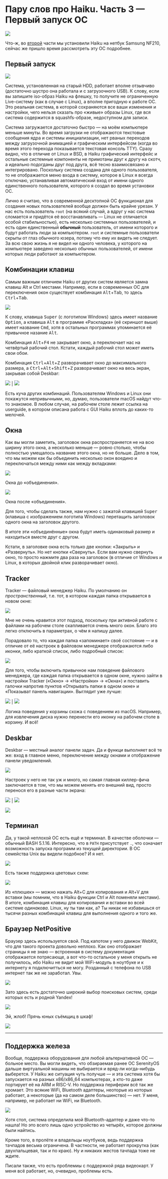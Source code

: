 # Пару слов про Haiku. Часть 3 — Первый запуск ОС

![](pic/desktop.png)

Что-ж, во [второй](../2/) части мы установили Haiku на нетбук Samsung NF210, сейчас же пришло время рассмотреть эту ОС подробнее.

## Первый запуск

![](pic/desktop1.png)

Система, установленная на старый HDD, работает вполне отзывчиво (достаточно шустро она работала и с загрузочного USB). К слову, если вы запишите iso-образ Haiku на флешку, то получите не ограниченную Live-систему (как в случае с Linux), а вполне пригодную к работе ОС. Это реальная система, в которой сохраняются все ваши изменения и настройки, чего нельзя сказать про «живые» образы Linux, где вся система содержится в squashfs-образе, недоступном для записи.

Система загружается достаточно быстро — на моём компьютере меньше минуты. Во время загрузки не отображаются текстовые сообщения ядра и системы инициализации, нет рваных переходов между загрузочной анимацией и графическим интерфейсом (когда во время этого перехода показывается текстовая консоль TTY). Сразу видно, что в отличие от Linux и BSD, в Haiku графический интерфейс и остальные системные компоненты не примотаны друг к другу на скотч, а идеально подогданы друг под друга, всё тесно взаимосвязано и интегрировано. Поскольку система создана для одного пользователя, то не отображается меню входа в систему, которое в Linux я всегда отключаю, устанавливая автоматический вход от имени одного единственного пользователя, которого я создал во время установки ОС.

Лично я считаю, что в современной десктопной ОС функционал для создания новых пользователей вообще должен быть крайне урезан. У нас есть пользователь `root` (на всякий случай, а вдруг у нас система сломается и придётся её восстанавливать — Linux не отличается особой стабильностью), есть несколько системных пользователей, и есть один единственный **обычный** пользователь, от имени которого и будут работать люди за компьютером. `root` и системные пользователи скрыты от глаз обычного юзера, потому что ему их видеть не следует. За всю свою жизнь я не видел ни одного человека, у которого на компьютере заведено несколько обычных пользователей, от имени которых люди работают за компьютером.

## Комбинации клавиш

Самым важным отличием Haiku от других систем является замна клавиш Alt и Ctrl местами. Например, если в современных ОС для переключения окон существует комбинация <kbd>Alt</kbd>+<kbd>Tab</kbd>, то здесь <kbd>Ctrl</kbd>+<kbd>Tab</kbd>.

![](pic/key-layout.png)

К слову, клавиша <kbd>Super</kbd> (с логотипом Windows) здесь имеет название <kbd>Option</kbd>, а клавиша <kbd>Alt</kbd> в программе «Раскладка» (её скриншот выше) имеет название <kbd>Cmd</kbd>, хотя в остальных программах упоминается её привычное назание <kbd>Alt</kbd>.

Комбинация <kbd>Alt</kbd>+<kbd>F4</kbd> не закрывает окно, а переключает нас на четвёртый рабочий стол. Кстати, каждый рабочий стол может иметь свои обои.

Комбинация <kbd>Ctrl</kbd>+<kbd>Alt</kbd>+<kbd>Z</kbd> разворачивает окно до максимального размера, а <kbd>Ctrl</kbd>+<kbd>Alt</kbd>+<kbd>Shift</kbd>+<kbd>Z</kbd> разворачивает окно на весь экран, закрывая собой Deskbar:

![](pic/zoom.png) | ![](pic/zoom1.png)

Есть куча других комбинаций. Пользователям Windows и Linux они покажутся непривычными, но, думаю, пользователи macOS найдут что-то знакомое. В любом случае, на рабочем столе лежит ссылка на userguide, в котором описана работа с GUI Haiku вплоть до каких-то мелочей.

## Окна

Как вы могли заметить, заголовок окна распространяется не на всю ширину этого окна, а несколько меньше — ровно столько, чтобы полностью умещалось название этого окна, но не больше. Дело в том, что мы можем как бы объединить несколько окон воедино и переключаться между ними как между вкладками:

![](pic/windows.png)

Окна до «объединения».

![](pic/windows1.png)

Окна после «объединения».

Для того, чтобы сделать также, нам нужно с зажатой клавишей <kbd>Super</kbd> (клавиша с изображением логотипа Windows) перетащить заголовок одного окна на заголовок другого.

В итоге эти «объединённые» окна будут иметь одинаковый размер и находиться вместе друг с другом.

Кстати, в заголовке окна есть только две кнопки: «Закрыть» и «Развернуть». Но нет кнопки «Свернуть». Если вам нужно свернуть окно, то просто нажмите два раза на заголовок (в отличие от Windows и Linux, в которых двойной клик разворачивает окно).

## Tracker

Tracker — файловый менеджер Haiku. По умолчанию он *пространственный*, т.е. тот, в котором каждая папка открывается в новом окне:

![](pic/tracker.png)

Мне не очень нравится этот подход, поскольку при активной работе с файлами на рабочем столе скапливается очень много окон. Благо это легко отключить в параметрах, о чём я напишу далее.

Порадовало то, что каждая папка «запоминает» своё состояние — и в отличие от её настроек в файловом менеджере отображаются либо иконки, либо краткой список, либо подробный список:

![](pic/tracker1.png)

Для того, чтобы включить привычное нам поведение файлового менеджера, где каждая папка открывается в одном окне, нужно зайти в настройки Tracker («Окно» -> «Настройки» -> «Окна») и поставить галочки напротив пунктов «Открывать папки в одном окне» и «Показыват панель навигации». Выглядит уже лучше:

![](pic/tracker2.png) | ![](pic/tracker3.png)

Логика поведения у корзины схожа с поведением из macOS. Например, для извлечения диска нужно перенести его иконку на рабочем столе в корзину. И всё!

## Deskbar

Deskbar — местный аналог панели задач. Да и функци выполняет всё те же: вход в главное меню, переключение между окнами и отображение панели уведомлений.

![](pic/deskbar.png)

Настроек у него не так уж и много, но самая главная киллер-фича заключается в том, что мы можем менять его внешний вид, просто перенося его в разные части экрана:

![](pic/deskbar1.png) | ![](pic/deskbar2.png)

![](pic/deskbar3.png)

## Терминал

Да, у такой неплохой ОС есть ещё и терминал. В качестве оболочки — обычный BASH 5.1.16. Интересно, что в `PATH` присутствует `.`, что означает возможность запуска программ из *текущей* директории. В ОС семейства Unix вы видели подобное? И я нет.

![](pic/terminal.png)

Есть также поддержка цветовых схем:

![](pic/terminal1.png)

Из «плюшек» — можно нажать Alt+C для копирования и Alt+V для вставки (мы помним, что в Haiku функции Ctrl и Alt поменяли местами). В итоге, комбинация клавиш для копирования и вставки во всей системе *одинакова*. Linux, ну ты там как, а? Ты никак не избавишься от тысячи разных комбинаций клавиш для выполнения одного и того же.

## Браузер NetPositive

Браузер здесь используется свой. Под капотом у него движок WebKit, что для такого проекта довольно неплохо. Как оно отображает страницы я не знаю — встроенная в систему документация отображается потрясающе, а вот что-то остальное у меня открыть не получилось, ибо Haiku не видит мой WiFi-модуль в ноутбуке и к интернету я подключитться не могу. Розданный с телефона по USB интернет так же не заработал. Увы.

![](pic/browser.png)

Зато здесь есть достаточно широкий выбор поисковых систем, среди которых есть и родной Yandex!

![](pic/browser1.png)

Эй, жлоб! Прячь юных съёмщиц в шкаф!

![](pic/browser2.png)

---

## Поддержка железа

Вообще, поддержка оборудования для любой альтернативной ОС — больное место. Вы могли видеть, что обзираемая ранее ОС SerenityOS дальше виртуальной машины не выбирается и вряд-ли когда-нибудь выберется. У Haiku же ситуация чуть получше — и эта система хотя бы запускается на разных x86/x86_64 компьютерах, а кто-то даже портирует её на ARM и RISC-V. Но поддержка периферии всё так же хромает. Это всякие WiFi, Bluetooth адаптеры, неоторые из которых работает, а некоторые (да на самом деле большинство) — нет. У меня, например, не работает ни WiFi, ни Bluetooth.

![](pic/bt.png)

Хотя стоп, система определила мой Bluetooth-адаптер и даже что-то нашла! Но это всего лишь одно устройство из четырёх, которое должны были найтись.

Кроме того, в пролёте и владельцы ноутбуков, ведь поддержка тачпадов весьма ограничена. В частности, не работает прокрутка (как двухпальцевая, так и по краю). Ну и никаких жестов тачпада тоже не ждите.

Писали также, что есть проблемиы с поддержкой ряда видеокарт. У меня всё работает, но, очевидно, проблемы есть.
